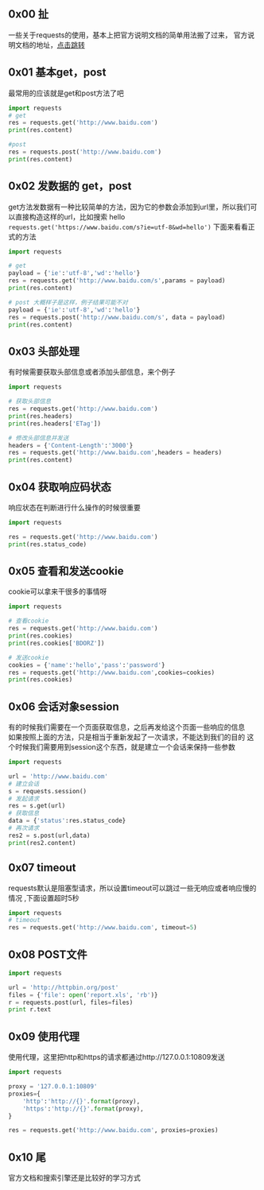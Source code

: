 ## 0x00 扯
一些关于requests的使用，基本上把官方说明文档的简单用法搬了过来，
官方说明文档的地址，[点击跳转](http://docs.python-requests.org/zh_CN/latest/user/quickstart.html)

## 0x01 基本get，post
最常用的应该就是get和post方法了吧
```python
import requests
# get
res = requests.get('http://www.baidu.com')
print(res.content)

#post
res = requests.post('http://www.baidu.com')
print(res.content)
```

## 0x02 发数据的 get，post
get方法发数据有一种比较简单的方法，因为它的参数会添加到url里，所以我们可以直接构造这样的url，比如搜索 hello
`requests.get('https://www.baidu.com/s?ie=utf-8&wd=hello')`
下面来看看正式的方法
```python
import requests

# get
payload = {'ie':'utf-8','wd':'hello'}
res = requests.get('http://www.baidu.com/s',params = payload)
print(res.content)

# post 大概样子是这样，例子结果可能不对
payload = {'ie':'utf-8','wd':'hello'}
res = requests.post('http://www.baidu.com/s', data = payload)
print(res.content)
```

## 0x03 头部处理
有时候需要获取头部信息或者添加头部信息，来个例子
```python
import requests

# 获取头部信息
res = requests.get('http://www.baidu.com')
print(res.headers)
print(res.headers['ETag'])

# 修改头部信息并发送
headers = {'Content-Length':'3000'}
res = requests.get('http://www.baidu.com',headers = headers)
print(res.content)
```  

## 0x04 获取响应码状态
响应状态在判断进行什么操作的时候很重要
```python
import requests

res = requests.get('http://www.baidu.com')
print(res.status_code)
```  

## 0x05 查看和发送cookie
cookie可以拿来干很多的事情呀
```python
import requests

# 查看cookie
res = requests.get('http://www.baidu.com')
print(res.cookies)
print(res.cookies['BDORZ'])

# 发送cookie
cookies = {'name':'hello','pass':'password'}
res = requests.get('http://www.baidu.com',cookies=cookies)
print(res.cookies)
```
## 0x06 会话对象session
有的时候我们需要在一个页面获取信息，之后再发给这个页面一些响应的信息  
如果按照上面的方法，只是相当于重新发起了一次请求，不能达到我们的目的 
这个时候我们需要用到session这个东西，就是建立一个会话来保持一些参数
```python
import requests

url = 'http://www.baidu.com'
# 建立会话
s = requests.session()
# 发起请求
res = s.get(url)
# 获取信息
data = {'status':res.status_code}
# 再次请求
res2 = s.post(url,data)
print(res2.content)
```

## 0x07 timeout
requests默认是阻塞型请求，所以设置timeout可以跳过一些无响应或者响应慢的情况  ,下面设置超时5秒
```python
import requests
# timeout
res = requests.get('http://www.baidu.com', timeout=5)
```

## 0x08 POST文件
```python
import requests

url = 'http://httpbin.org/post'
files = {'file': open('report.xls', 'rb')}
r = requests.post(url, files=files)
print r.text
```

## 0x09 使用代理
使用代理，这里把http和https的请求都通过http://127.0.0.1:10809发送  
```python
import requests

proxy = '127.0.0.1:10809'
proxies={
    'http':'http://{}'.format(proxy),
    'https':'http://{}'.format(proxy),
}

res = requests.get('http://www.baidu.com', proxies=proxies)
```


## 0x10 尾
官方文档和搜索引擎还是比较好的学习方式  
